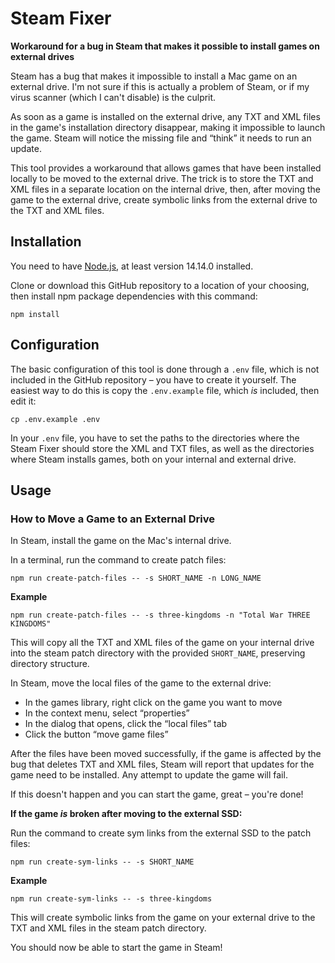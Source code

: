 # Steam Fixer

**Workaround for a bug in Steam that makes it possible to install games on external drives**

Steam has a bug that makes it impossible to install a Mac game on an external
drive. I'm not sure if this is actually a problem of Steam, or if my virus
scanner (which I can't disable) is the culprit.

As soon as a game is installed on the external drive, any TXT and XML files in
the game's installation directory disappear, making it impossible to launch the
game. Steam will notice the missing file and “think” it needs to run an update.

This tool provides a workaround that allows games that have been installed
locally to be moved to the external drive. The trick is to store the TXT and XML
files in a separate location on the internal drive, then, after moving the game
to the external drive, create symbolic links from the external drive to the TXT
and XML files.

## Installation

You need to have [Node.js](https://nodejs.org/), at least version 14.14.0
installed.

Clone or download this GitHub repository to a location of your choosing, then
install npm package dependencies with this command:

```
npm install
```

## Configuration

The basic configuration of this tool is done through a `.env` file, which is not
included in the GitHub repository – you have to create it yourself. The easiest
way to do this is copy the `.env.example` file, which _is_ included, then edit
it:

```
cp .env.example .env
```

In your `.env` file, you have to set the paths to the directories where the
Steam Fixer should store the XML and TXT files, as well as the directories where
Steam installs games, both on your internal and external drive.

## Usage

### How to Move a Game to an External Drive

In Steam, install the game on the Mac's internal drive.

In a terminal, run the command to create patch files:

```
npm run create-patch-files -- -s SHORT_NAME -n LONG_NAME
```

**Example**

```
npm run create-patch-files -- -s three-kingdoms -n "Total War THREE KINGDOMS"
```

This will copy all the TXT and XML files of the game on your internal drive into
the steam patch directory with the provided `SHORT_NAME`, preserving directory
structure.

In Steam, move the local files of the game to the external drive:

- In the games library, right click on the game you want to move
- In the context menu, select “properties”
- In the dialog that opens, click the “local files” tab
- Click the button “move game files”

After the files have been moved successfully, if the game is affected by the bug
that deletes TXT and XML files, Steam will report that updates for the game need
to be installed. Any attempt to update the game will fail.

If this doesn't happen and you can start the game, great – you're done!

**If the game _is_ broken after moving to the external SSD:**

Run the command to create sym links from the external SSD to the patch files:

```
npm run create-sym-links -- -s SHORT_NAME
```

**Example**

```
npm run create-sym-links -- -s three-kingdoms
```

This will create symbolic links from the game on your external drive to the TXT
and XML files in the steam patch directory.

You should now be able to start the game in Steam!

